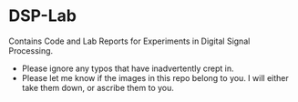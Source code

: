# DSP-Lab

Contains Code and Lab Reports for Experiments in Digital Signal Processing. 

- Please ignore any typos that have inadvertently crept in.
- Please let me know if the images in this repo belong to you. I will either take them down, or ascribe them to you. 
